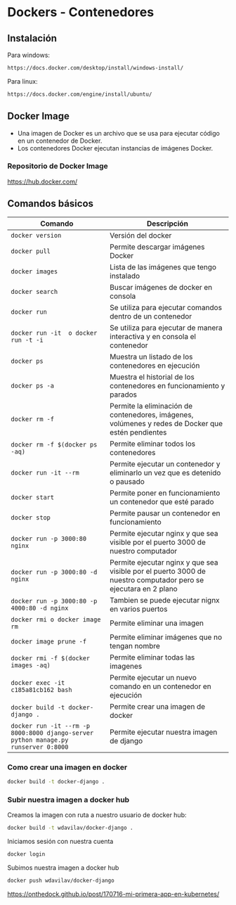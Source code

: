 # Dockers - Contenedores
## Instalación

Para windows:

```bash
https://docs.docker.com/desktop/install/windows-install/
```

Para linux:

```bash
https://docs.docker.com/engine/install/ubuntu/
```

## Docker Image

- Una imagen de Docker es un archivo que se usa para ejecutar código en un contenedor de Docker.
- Los contenedores Docker ejecutan instancias de imágenes Docker. 

### Repositorio de Docker Image

https://hub.docker.com/

## Comandos básicos
| Comando                                                                            | Descripción                                                                                                    |
|------------------------------------------------------------------------------------|----------------------------------------------------------------------------------------------------------------|
| `docker version`                                                                   | Versión del docker                                                                                             |
| `docker pull`                                                                      | Permite descargar imágenes Docker                                                                              |
| `docker images`                                                                    | Lista de las imágenes que tengo instalado                                                                      |
| `docker search`                                                                    | Buscar imágenes de docker en consola                                                                           |
| `docker run`                                                                       | Se utiliza para ejecutar comandos dentro de un contenedor                                                      |
| `docker run -it  o docker run -t -i `                                              | Se utiliza para ejecutar de manera interactiva y en consola el contenedor                                      |
| `docker ps`                                                                        | Muestra un listado de los contenedores en ejecución                                                            |
| `docker ps -a`                                                                     | Muestra el historial de los contenedores en funcionamiento y parados                                           |
| `docker rm -f`                                                                     | Permite la eliminación de contenedores, imágenes, volúmenes y redes de Docker que estén pendientes             |
| `docker rm -f $(docker ps -aq)`                                                    | Permite eliminar todos los contenedores                                                                        |
| `docker run -it --rm`                                                              | Permite ejecutar un contenedor y eliminarlo un vez que es detenido o pausado                                   |
| `docker start`                                                                     | Permite poner en funcionamiento un contenedor que esté parado                                                  |
| `docker stop`                                                                      | Permite pausar un contenedor en funcionamiento                                                                 |
| `docker run -p 3000:80 nginx`                                                      | Permite ejecutar nginx y que sea visible por el puerto 3000 de nuestro computador                              |
| `docker run -p 3000:80 -d nginx`                                                   | Permite ejecutar nginx y que sea visible por el puerto 3000 de nuestro computador pero se ejecutara en 2 plano |
| `docker run -p 3000:80 -p 4000:80 -d nginx`                                        | Tambien se puede ejecutar nignx en varios puertos                                                              |
| `docker rmi o docker image rm`                                                     | Permite eliminar una imagen                                                                                    |
| `docker image prune -f `                                                           | Permite eliminar imágenes que no tengan nombre                                                                 |
| `docker rmi -f $(docker images -aq)`                                               | Permite eliminar todas las imagenes                                                                            |
| `docker exec -it c185a81cb162 bash`                                                | Permite ejecutar un nuevo comando en un contenedor en ejecución                                                |
| `docker build -t docker-django .`                                                  | Permite crear una imagen de docker                                                                             |
| `docker run -it --rm -p 8000:8000 django-server python manage.py runserver 0:8000` | Permite ejecutar nuestra imagen de django                                                                      |

### Como crear una imagen en docker
```bash
docker build -t docker-django .
```

### Subir nuestra imagen a docker hub
Creamos la imagen con ruta a nuestro usuario de docker hub:

```bash
docker build -t wdavilav/docker-django .
```
Iniciamos sesión con nuestra cuenta
```bash
docker login
```

Subimos nuestra imagen a docker hub
```bash
docker push wdavilav/docker-django
```

https://onthedock.github.io/post/170716-mi-primera-app-en-kubernetes/
